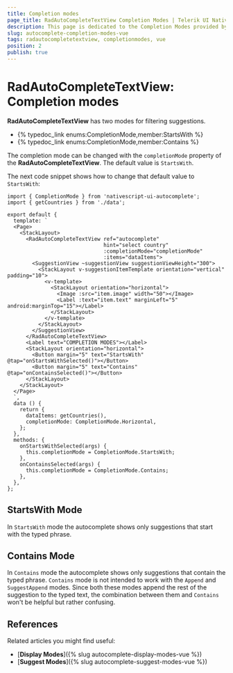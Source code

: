 ```yaml
---
title: Completion modes
page_title: RadAutoCompleteTextView Completion Modes | Telerik UI NativeScript
description: This page is dedicated to the Completion Modes provided by the RadAutoCompleteTextView control.
slug: autocomplete-completion-modes-vue
tags: radautocompletetextview, completionmodes, vue
position: 2
publish: true
---
```


# RadAutoCompleteTextView: Completion modes

**RadAutoCompleteTextView** has two modes for filtering suggestions.

- {% typedoc_link enums:CompletionMode,member:StartsWith %}
- {% typedoc_link enums:CompletionMode,member:Contains %}

The completion mode can be changed with the `completionMode` property of the **RadAutoCompleteTextView**. The default value is `StartsWith`.

The next code snippet shows how to change that default value to `StartsWith`:

```
import { CompletionMode } from 'nativescript-ui-autocomplete';
import { getCountries } from './data';

export default {
  template: `
  <Page>
    <StackLayout>
      <RadAutoCompleteTextView ref="autocomplete"
                               hint="select country"
                               :completionMode="completionMode"
                               :items="dataItems">
        <SuggestionView ~suggestionView suggestionViewHeight="300">
          <StackLayout v-suggestionItemTemplate orientation="vertical" padding="10">
            <v-template>
              <StackLayout orientation="horizontal">
                <Image :src="item.image" width="50"></Image>
                <Label :text="item.text" marginLeft="5" android:marginTop="15"></Label>
              </StackLayout>
            </v-template>
          </StackLayout>
        </SuggestionView>
      </RadAutoCompleteTextView>
      <Label text="COMPLETION MODES"></Label>
      <StackLayout orientation="horizontal">
        <Button margin="5" text="StartsWith" @tap="onStartsWithSelected()"></Button>
        <Button margin="5" text="Contains" @tap="onContainsSelected()"></Button>
      </StackLayout>
    </StackLayout>
  </Page>
  `,
  data () {
    return {
      dataItems: getCountries(),
      completionMode: CompletionMode.Horizontal,
    };
  },
  methods: {
    onStartsWithSelected(args) {
      this.completionMode = CompletionMode.StartsWith;
    },
    onContainsSelected(args) {
      this.completionMode = CompletionMode.Contains;
    },
  },
};
```

## StartsWith Mode

In `StartsWith` mode the autocomplete shows only suggestions that start with the typed phrase.

## Contains Mode

In `Contains` mode the autocomplete shows only suggestions that contain the typed phrase.
`Contains` mode is not intended to work with the `Append` and  `SuggestAppend` modes.
 Since both these modes append the rest of the suggestion to the typed text, the combination between them and `Contains` won't be helpful but rather confusing.

## References

Related articles you might find useful:

* [**Display Modes**]({% slug autocomplete-display-modes-vue %})
* [**Suggest Modes**]({% slug autocomplete-suggest-modes-vue %})
